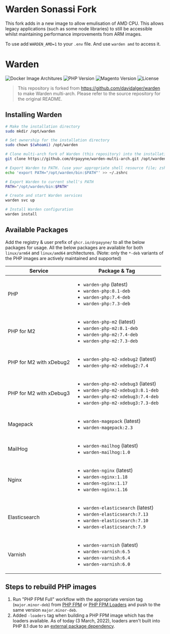 # Warden Sonassi Fork
This fork adds in a new image to allow emulisation of AMD CPU. This allows legacy applications (such as some node libraries)
to still be accessible whilst maintaining performance improvements from ARM images.

To use add `WARDEN_AMD=1` to your `.env` file. And use `warden amd` to access it.

# Warden

![Docker Image Architures](https://img.shields.io/badge/architecture-arm64%20%7C%20amd64-success)
![PHP Version](https://img.shields.io/badge/php-7.3%20|%207.4%20|%208.1-blue)
![Magento Version](https://img.shields.io/badge/magento-2.4-orange)
![License](https://img.shields.io/github/license/drpayyne/docker-php)

> This repository is forked from https://github.com/davidalger/warden to make Warden multi-arch. Please refer to the source repository for the original README.

## Installing Warden

```bash
# Make the installation directory
sudo mkdir /opt/warden

# Set ownership for the installation directory
sudo chown $(whoami) /opt/warden

# Clone multi-arch fork of Warden (this repository) into the installation directory
git clone https://github.com/drpayyne/warden-multi-arch.git /opt/warden

# Export Warden to PATH. (use your appropriate shell resource file; zshrc here.)
echo 'export PATH="/opt/warden/bin:$PATH"' >> ~/.zshrc

# Export Warden to current shell's PATH
PATH="/opt/warden/bin:$PATH"

# Create and start Warden services
warden svc up

# Install Warden configuration
warden install
```

## Available Packages

Add the registry & user prefix of `ghcr.io/drpayyne/` to all the below packages for usage. All the below packages are available for both `linux/arm64` and `linux/amd64` architectures. (Note: only the `*-deb` variants of the PHP images are actively maintained and supported)

| Service | Package & Tag |
|---|---|
| PHP | <ul><li>`warden-php` (latest)</li><li>`warden-php:8.1-deb`</li><li>`warden-php:7.4-deb`</li><li>`warden-php:7.3-deb`</li></ul> |
| PHP for M2 | <ul><li>`warden-php-m2` (latest)</li><li>`warden-php-m2:8.1-deb`</li><li>`warden-php-m2:7.4-deb`</li><li>`warden-php-m2:7.3-deb`</li></ul> |
| PHP for M2 with xDebug2 | <ul><li>`warden-php-m2-xdebug2` (latest)</li><li>`warden-php-m2-xdebug2:7.4`</li></ul> |
| PHP for M2 with xDebug3 | <ul><li>`warden-php-m2-xdebug3` (latest)</li><li>`warden-php-m2-xdebug3:8.1-deb`</li><li>`warden-php-m2-xdebug3:7.4-deb`</li><li>`warden-php-m2-xdebug3:7.3-deb`</li></ul> |
| Magepack | <ul><li>`warden-magepack` (latest)</li><li>`warden-magepack:2.3`</li></ul> |
| MailHog | <ul><li>`warden-mailhog` (latest)</li><li>`warden-mailhog:1.0`</li></ul> |
| Nginx | <ul><li>`warden-nginx` (latest)</li><li>`warden-nginx:1.18`</li><li>`warden-nginx:1.17`</li><li>`warden-nginx:1.16`</li></ul> |
| Elasticsearch | <ul><li>`warden-elasticsearch` (latest)</li><li>`warden-elasticsearch:7.13`</li><li>`warden-elasticsearch:7.10`</li><li>`warden-elasticsearch:7.9`</li></ul> |
| Varnish | <ul><li>`warden-varnish` (latest)</li><li>`warden-varnish:6.5`</li><li>`warden-varnish:6.4`</li><li>`warden-varnish:6.0`</li></ul> |

## Steps to rebuild PHP images

1. Run "PHP FPM Full" workflow with the appropriate version tag (`major.minor-deb`) from [PHP FPM](https://github.com/users/drpayyne/packages/container/package/php-fpm) or [PHP FPM Loaders](https://github.com/users/drpayyne/packages/container/package/php-fpm-loaders) and push to the same version `major.minor-deb`.
2. Added `-loaders` tag when building a PHP FPM image which has the loaders available. As of today (3 March, 2022), loaders aren't built into PHP 8.1 due to an [external package dependency](https://github.com/mlocati/docker-php-extension-installer#supported-php-extensions).
